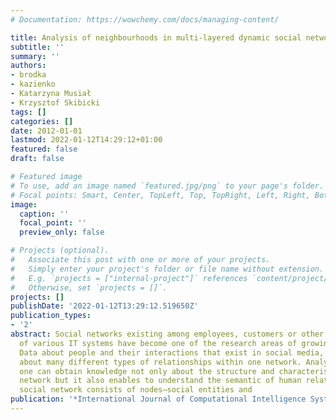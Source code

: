 ```yaml
---
# Documentation: https://wowchemy.com/docs/managing-content/

title: Analysis of neighbourhoods in multi-layered dynamic social networks
subtitle: ''
summary: ''
authors:
- brodka
- kazienko
- Katarzyna Musiał
- Krzysztof Skibicki
tags: []
categories: []
date: 2012-01-01
lastmod: 2022-01-12T14:29:12+01:00
featured: false
draft: false

# Featured image
# To use, add an image named `featured.jpg/png` to your page's folder.
# Focal points: Smart, Center, TopLeft, Top, TopRight, Left, Right, BottomLeft, Bottom, BottomRight.
image:
  caption: ''
  focal_point: ''
  preview_only: false

# Projects (optional).
#   Associate this post with one or more of your projects.
#   Simply enter your project's folder or file name without extension.
#   E.g. `projects = ["internal-project"]` references `content/project/deep-learning/index.md`.
#   Otherwise, set `projects = []`.
projects: []
publishDate: '2022-01-12T13:29:12.519650Z'
publication_types:
- '2'
abstract: Social networks existing among employees, customers or other types of users
  of various IT systems have become one of the research areas of growing importance.
  Data about people and their interactions that exist in social media, provides information
  about many different types of relationships within one network. Analysing this data
  one can obtain knowledge not only about the structure and characteristics of the
  network but it also enables to understand the semantic of human relations. Each
  social network consists of nodes–social entities and
publication: '*International Journal of Computational Intelligence Systems*'
---
```

